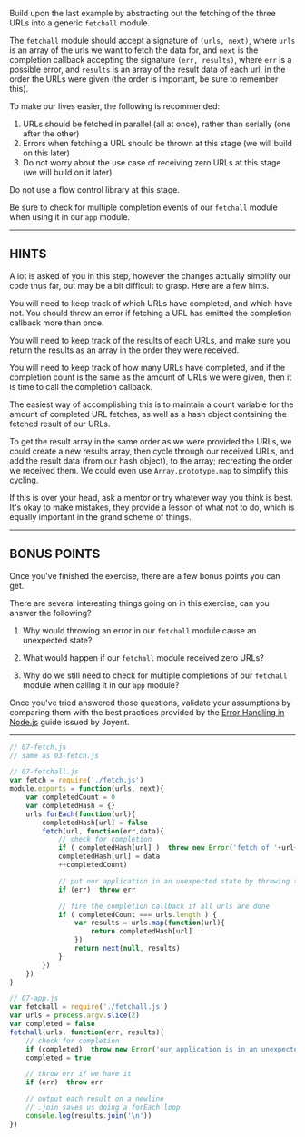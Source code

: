 Build upon the last example by abstracting out the fetching of the three URLs into a generic `fetchall` module.

The `fetchall` module should accept a signature of `(urls, next)`, where `urls` is an array of the urls we want to fetch the data for, and `next` is the completion callback accepting the signature `(err, results)`, where `err` is a possible error, and `results` is an array of the result data of each url, in the order the URLs were given (the order is important, be sure to remember this).

To make our lives easier, the following is recommended:

1. URLs should be fetched in parallel (all at once), rather than serially (one after the other)
2. Errors when fetching a URL should be thrown at this stage (we will build on this later)
3. Do not worry about the use case of receiving zero URLs at this stage (we will build on it later)

Do not use a flow control library at this stage.

Be sure to check for multiple completion events of our `fetchall` module when using it in our `app` module.


----------------------------------------------------------------------
## HINTS

A lot is asked of you in this step, however the changes actually simplify our code thus far, but may be a bit difficult to grasp. Here are a few hints.

You will need to keep track of which URLs have completed, and which have not. You should throw an error if fetching a URL has emitted the completion callback more than once.

You will need to keep track of the results of each URLs, and make sure you return the results as an array in the order they were received.

You will need to keep track of how many URLs have completed, and if the completion count is the same as the amount of URLs we were given, then it is time to call the completion callback.

The easiest way of accomplishing this is to maintain a count variable for the amount of completed URL fetches, as well as a hash object containing the fetched result of our URLs.

To get the result array in the same order as we were provided the URLs, we could create a new results array, then cycle through our received URLs, and add the result data (from our hash object), to the array; recreating the order we received them. We could even use `Array.prototype.map` to simplify this cycling.

If this is over your head, ask a mentor or try whatever way you think is best. It's okay to make mistakes, they provide a lesson of what not to do, which is equally important in the grand scheme of things.


----------------------------------------------------------------------
## BONUS POINTS

Once you've finished the exercise, there are a few bonus points you can get.

There are several interesting things going on in this exercise, can you answer the following?

1. Why would throwing an error in our `fetchall` module cause an unexpected state?

2. What would happen if our `fetchall` module received zero URLs?

3. Why do we still need to check for multiple completions of our `fetchall` module when calling it in our `app` module?

Once you've tried answered those questions, validate your assumptions by comparing them with the best practices provided by the [Error Handling in Node.js](http://joyent.com/developers/node/design/errors) guide issued by Joyent.


----------------------------------------------------------------------


<!-- SOLUTION/ -->

``` javascript
// 07-fetch.js
// same as 03-fetch.js
```

``` javascript
// 07-fetchall.js
var fetch = require('./fetch.js')
module.exports = function(urls, next){
	var completedCount = 0
	var completedHash = {}
	urls.forEach(function(url){
		completedHash[url] = false
		fetch(url, function(err,data){
			// check for completion
			if ( completedHash[url] )  throw new Error('fetch of '+url+' already completed')
			completedHash[url] = data
			++completedCount)

			// put our application in an unexpected state by throwing the error if we have it at this stage
			if (err)  throw err

			// fire the completion callback if all urls are done
			if ( completedCount === urls.length ) {
				var results = urls.map(function(url){
					return completedHash[url]
				})
				return next(null, results)
			}
		})
	})
}
```

``` javascript
// 07-app.js
var fetchall = require('./fetchall.js')
var urls = process.argv.slice(2)
var completed = false
fetchall(urls, function(err, results){
	// check for completion
	if (completed)  throw new Error('our application is in an unexpected state')
	completed = true

	// throw err if we have it
	if (err)  throw err

	// output each result on a newline
	// .join saves us doing a forEach loop
	console.log(results.join('\n'))
})
```

<!-- /SOLUTION -->